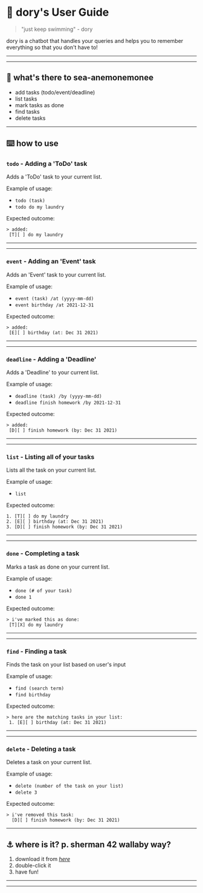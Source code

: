 # 🌊 dory's User Guide

> "just keep swimming" - dory

dory is a chatbot that handles your queries and helps you to remember everything so that you don't have to!

___
___

## 🔖 what's there to sea-anemonemonee

-   add tasks (todo/event/deadline)
-   list tasks
-   mark tasks as done
-   find tasks  
-   delete tasks

___

## ⌨️ how to use

### `todo` - Adding a 'ToDo' task

Adds a 'ToDo' task to your current list.

Example of usage: 

- `todo (task)`
- `todo do my laundry`

Expected outcome:

```
> added: 
 [T][ ] do my laundry
```
___
___
### `event` - Adding an 'Event' task

Adds an 'Event' task to your current list.

Example of usage:

- `event (task) /at (yyyy-mm-dd)`
- `event birthday /at 2021-12-31`

Expected outcome:

```
> added: 
 [E][ ] birthday (at: Dec 31 2021)
```
___
___
### `deadline` - Adding a 'Deadline'

Adds a 'Deadline' to your current list.

Example of usage:

- `deadline (task) /by (yyyy-mm-dd)`
- `deadline finish homework /by 2021-12-31`

Expected outcome:

```
> added: 
 [D][ ] finish homework (by: Dec 31 2021)
```
___
___

### `list` - Listing all of your tasks

Lists all the task on your current list.

Example of usage:

- `list`

Expected outcome:

```
1. [T][ ] do my laundry
2. [E][ ] birthday (at: Dec 31 2021)
3. [D][ ] finish homework (by: Dec 31 2021)
```
___
___

### `done` - Completing a task

Marks a task as done on your current list.

Example of usage:

- `done (# of your task)`
- `done 1`

Expected outcome:

```
> i've marked this as done: 
 [T][X] do my laundry
```
___
___
### `find` - Finding a task

Finds the task on your list based on user's input

Example of usage:

- `find (search term)`
- `find birthday`

Expected outcome:

```
> here are the matching tasks in your list: 
 1. [E][ ] birthday (at: Dec 31 2021) 
```
___
___
### `delete` - Deleting a task

Deletes a task on your current list.

Example of usage:

- `delete (number of the task on your list)`
- `delete 3`

Expected outcome:

```
> i've removed this task: 
  [D][ ] finish homework (by: Dec 31 2021) 
```
___

## ⚓  where is it? p. sherman 42 wallaby way?

1.  download it from  [_here_](https://github.com/kvihashini/ip/releases/tag/v0.2)
2.  double-click it
3.  have fun!

___
___